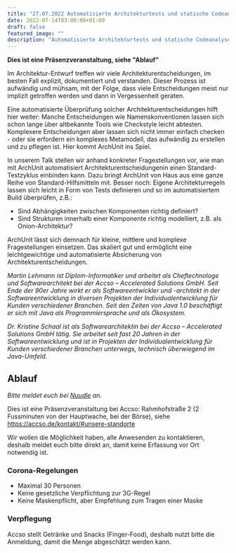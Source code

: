```yaml
---
title: "27.07.2022 Automatisierte Architekturtests und statische Codeanalyse mit ArchUnit"
date: 2022-07-14T03:00:00+01:00
draft: false
featured_image: ""
description: "Automatisierte Architekturtests und statische Codeanalyse mit ArchUnit"
---
```


**Dies ist eine Präsenzveranstaltung, siehe "Ablauf"**

Im Architektur-Entwurf treffen wir viele Architekturentscheidungen, im besten Fall explizit, dokumentiert und verstanden. Dieser Prozess ist aufwändig und mühsam, mit der Folge, dass viele Entscheidungen meist nur implizit getroffen werden und dann in Vergessenheit geraten.  

Eine automatisierte Überprüfung solcher Architekturentscheidungen hilft hier weiter:
Manche Entscheidungen wie Namenskonventionen lassen sich schon lange über altbekannte Tools wie Checkstyle leicht abtesten. Komplexere Entscheidungen aber lassen sich nicht immer einfach checken - oder sie erfordern ein komplexes Metamodell, das aufwändig zu erstellen und zu pflegen ist. Hier kommt ArchUnit ins Spiel.

In unserem Talk stellen wir anhand konkreter Fragestellungen vor, wie man mit ArchUnit automatisiert Architekturentscheidungenin einen Standard-Testzyklus einbinden kann. Dazu bringt ArchUnit von Haus aus eine ganze Reihe von Standard-Hilfsmitteln mit. Besser noch: Eigene Architekturregeln lassen sich leicht in Form von Tests definieren und so im automatisiertem Build überprüfen, z.B.:
 
* Sind Abhängigkeiten zwischen Komponenten richtig definiert?
* Sind Strukturen innerhalb einer Komponente richtig modelliert, z.B. als Onion-Architektur?

ArchUnit lässt sich demnach für kleine, mittlere und komplexe Fragestellungen einsetzen. Das skaliert gut und ermöglicht eine leichtgewichtige und automatisierte Absicherung von Architekturentscheidungen.

_Martin Lehmann ist Diplom-Informatiker und arbeitet als Cheftechnologe und Softwarearchitekt bei der Accso – Accelerated Solutions GmbH. Seit Ende der 90er Jahre wirkt er als Softwareentwickler und -architekt in der Softwareentwicklung in diversen Projekten der Individualentwicklung für Kunden verschiedener Branchen. Seit den Zeiten von Java 1.0 beschäftigt er sich mit Java als Programmiersprache und als Ökosystem._

_Dr. Kristine Schaal ist als Softwarearchitektin bei der Accso – Accelerated Solutions GmbH tätig. Sie arbeitet seit fast 20 Jahren in der Softwareentwicklung und ist in Projekten der Individualentwicklung für Kunden verschiedener Branchen unterwegs, technisch überwiegend im Java-Umfeld._

## Ablauf 

_Bitte meldet euch bei [Nuudle](https://nuudel.digitalcourage.de/b2XGgcaGS3mRc57n) an._

Dies ist eine Präsenzveranstaltung bei Accso: Rahmhofstraße 2 (2 Fussminuten von der Hauptwache, bei der Börse), siehe https://accso.de/kontakt/#unsere-standorte

Wir wollen die Möglichkeit haben, alle Anwesenden zu kontaktieren, deshalb meldet euch bitte direkt an, damit keine Erfassung vor Ort notwendig ist.

### Corona-Regelungen

* Maximal 30 Personen
* Keine gesetzliche Verpflichtung zur 3G-Regel
* Keine Maskenpflicht, aber Empfehlung zum Tragen einer Maske

### Verpflegung

Accso stellt Getränke und Snacks (Finger-Food), deshalb nutzt bitte die Anmeldung, damit die Menge abgeschätzt werden kann.